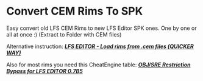 # Convert CEM Rims To SPK
Easy convert old LFS CEM Rims to new LFS Editor SPK ones. One by one or all at once :) (Extract to Folder with CEM files)

Alternative instruction: [**_LFS EDITOR - Load rims from .cem files (QUICKER WAY)_**](https://www.youtube.com/watch?v=VV2zJepck8Q)

Also for most rims you need this CheatEngine table: [**_OBJ/SRE Restriction Bypass for LFS EDITOR 0.7B5_**](https://gist.github.com/PodFolio/8391de905d34c242f9f4afde4bed3885?utm_source=github)
